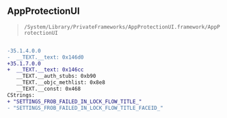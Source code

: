 ## AppProtectionUI

> `/System/Library/PrivateFrameworks/AppProtectionUI.framework/AppProtectionUI`

```diff

-35.1.4.0.0
-  __TEXT.__text: 0x146d0
+35.1.7.0.0
+  __TEXT.__text: 0x146cc
   __TEXT.__auth_stubs: 0xb90
   __TEXT.__objc_methlist: 0x8e8
   __TEXT.__const: 0x468
CStrings:
+ "SETTINGS_FROB_FAILED_IN_LOCK_FLOW_TITLE_"
- "SETTINGS_FROB_FAILED_IN_LOCK_FLOW_TITLE_FACEID_"

```
